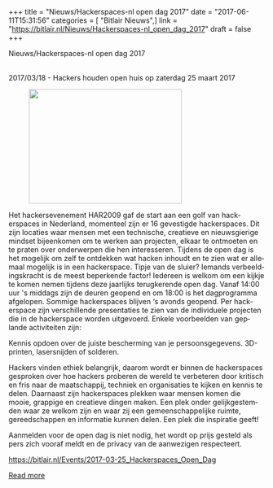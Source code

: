 +++
title = "Nieuws/Hackerspaces-nl open dag 2017"
date = "2017-06-11T15:31:56"
categories = [ "Bitlair Nieuws",]
link = "https://bitlair.nl/Nieuws/Hackerspaces-nl_open_dag_2017"
draft = false
+++

<div class="mw-content-ltr mw-parser-output" dir="ltr" lang="en"><p><a class="mw-selflink selflink">Nieuws/Hackerspaces-nl open dag 2017</a>
</p></div><div class="mw-content-ltr mw-parser-output" dir="ltr" lang="en"><p><br />
2017/03/18 - Hackers houden open huis op zaterdag 25 maart 2017
</p>
<figure class="mw-default-size"><a class="mw-file-description" href="https://bitlair.nl/File:MadRGB-4.jpg"><img class="mw-file-element" height="225" src="https://bitlair.nl/images/thumb/c/c6/MadRGB-4.jpg/300px-MadRGB-4.jpg" width="300" /></a><figcaption></figcaption></figure>
<p>Het hackersevenement HAR2009 gaf de start aan een golf van hackerspaces in Nederland, momenteel zijn er 16 gevestigde hackerspaces. Dit zijn locaties waar mensen met een technische, creatieve en nieuwsgierige mindset bijeenkomen om te werken aan projecten, elkaar te ontmoeten en te praten over onderwerpen die hen interesseren. Tijdens de open dag is het mogelijk om zelf te ontdekken wat hacken inhoudt en te zien wat er allemaal mogelijk is in een hackerspace. Tipje van de sluier? Iemands verbeeldingskracht is de meest beperkende factor!
Iedereen is welkom om een kijkje te komen nemen tijdens deze jaarlijks terugkerende open dag. Vanaf 14:00 uur 's middags zijn de deuren geopend en om 18:00 is het dagprogramma afgelopen. Sommige hackerspaces blijven ‘s avonds geopend. Per hackerspace zijn verschillende presentaties te zien van de individuele projecten die in de hackerspace worden uitgevoerd. Enkele voorbeelden van geplande activiteiten zijn:
</p><p>Kennis opdoen over de juiste bescherming van je persoonsgegevens. 3D-printen, lasersnijden of solderen.
</p><p>Hackers vinden ethiek belangrijk, daarom wordt er binnen de hackerspaces gesproken over hoe hackers proberen de wereld te verbeteren door kritisch en fris naar de maatschappij, techniek en organisaties te kijken en kennis te delen. Daarnaast zijn hackerspaces plekken waar mensen komen die mooie, grappige en creatieve dingen maken. Een plek onder gelijkgestemden waar ze welkom zijn en waar zij een gemeenschappelijke ruimte, gereedschappen en informatie kunnen delen. Een plek die inspiratie geeft!
</p><p>Aanmelden voor de open dag is niet nodig, het wordt op prijs gesteld als pers zich vooraf meldt en de privacy van de aanwezigen respecteert.
</p><p><a class="external free" href="https://bitlair.nl/Events/2017-03-25_Hackerspaces_Open_Dag" rel="nofollow">https://bitlair.nl/Events/2017-03-25_Hackerspaces_Open_Dag</a>
</p></div>

[Read more](https://bitlair.nl/Nieuws/Hackerspaces-nl_open_dag_2017)
